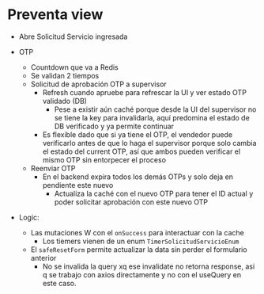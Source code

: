 # Preventa view

- Abre Solicitud Servicio ingresada
- OTP 
  - Countdown que va a Redis
  - Se validan 2 tiempos
  - Solicitud de aprobación OTP a supervisor
    - Refresh cuando apruebe para refrescar la UI y ver estado OTP validado (DB)
      - Pese a existir aún caché porque desde la UI del supervisor no se tiene la key para invalidarla, aquí predomina el estado de DB verificado y ya permite continuar
    - Es flexible dado que si ya tiene el OTP, el vendedor puede verificarlo antes de que lo haga el supervisor porque solo cambia el estado del current OTP, así que ambos pueden verificar el mismo OTP sin entorpecer el proceso
  - Reenviar OTP
    - En el backend expira todos los demás OTPs y solo deja en pendiente este nuevo
      - Actualiza la caché con el nuevo OTP para tener el ID actual y poder solicitar aprobación con este nuevo OTP

- Logic:
  - Las mutaciones W con el `onSuccess` para interactuar con la cache
    - Los tiemers vienen de un enum `TimerSolicitudServicioEnum`
  - El `safeResetForm` permite actualizar la data sin perder el formulario anterior
    - No se invalida la query xq ese invalidate no retorna response, asi q se trabajo con axios directamente y no con el useQuery en este caso.

